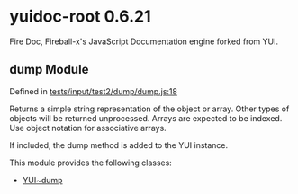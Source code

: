 
# yuidoc-root 0.6.21

Fire Doc, Fireball-x&#x27;s JavaScript Documentation engine forked from YUI.


## dump Module



Defined in [tests/input/test2/dump/dump.js:18](../files/tests_input_test2_dump_dump.js.html#l18)



Returns a simple string representation of the object or array.
Other types of objects will be returned unprocessed.  Arrays
are expected to be indexed.  Use object notation for
associative arrays.

If included, the dump method is added to the YUI instance.


This module provides the following classes:
  - [YUI~dump](../classes/YUI~dump.md)


